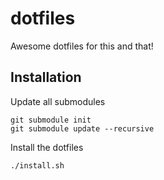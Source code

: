 # dotfiles

Awesome dotfiles for this and that!

## Installation

Update all submodules

    git submodule init
    git submodule update --recursive

Install the dotfiles

    ./install.sh
